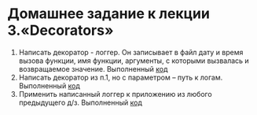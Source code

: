 # Домашнее задание к лекции 3.«Decorators»

1. Написать декоратор - логгер. Он записывает в файл дату и время вызова функции, имя функции, аргументы, с которыми вызвалась и возвращаемое значение.
Выполненный [код](https://github.com/Destian1995/HW-python-netology/blob/main/pro_python5/cods/1.py)
2. Написать декоратор из п.1, но с параметром – путь к логам.
Выполненный [код](https://github.com/Destian1995/HW-python-netology/blob/main/pro_python5/cods/2.py)
3. Применить написанный логгер к приложению из любого предыдущего д/з.
Выполненный [код](https://github.com/Destian1995/HW-python-netology/blob/main/pro_python5/cods/3.py)
